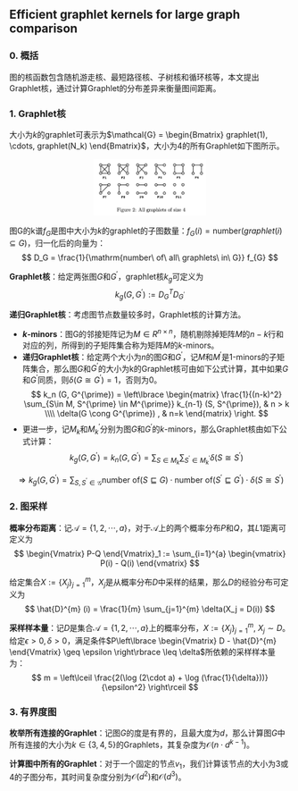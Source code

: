## Efficient graphlet kernels for large graph comparison

### 0. 概括

图的核函数包含随机游走核、最短路径核、子树核和循环核等，本文提出Graphlet核，通过计算Graphlet的分布差异来衡量图间距离。


### 1. Graphlet核 

大小为$k$的graphlet可表示为$\mathcal{G} = \begin{Bmatrix} graphlet(1), \cdots, graphlet(N_k) \end{Bmatrix}$，大小为4的所有Graphlet如下图所示。

<div align="center">
<img src=./Figure/Graphlet.png width=40% />
</div>

图G的k谱$f_G$是图中大小为$k$的graphlet的子图数量：$f_G (i) = \mathrm{number}(graphlet(i) \subseteq G)$，归一化后的向量为：
$$ D_G = \frac{1}{\mathrm{number\ of\ all\ graphlets\ in\ G}} f_{G} $$

**Graphlet核**：给定两张图$G$和$G^{\prime}$，graphlet核$k_g$可定义为
$$ k_g (G, G^{\prime}) := D_{G}^{T} D_{G^{\prime}} $$


**递归Graphlet核**：考虑图节点数量较多时，Graphlet核的计算方法。

* **$k$-minors**：图G的邻接矩阵记为$M\in R^{n\times n}$，随机剔除掉矩阵$M$的$n-k$行和对应的列，所得到的子矩阵集合称为矩阵$M$的$k$-minors。
* **递归Graphlet核**：给定两个大小为$n$的图$G$和$G^{\prime}$，记$M$和$M^{\prime}$是$1$-minors的子矩阵集合，那么图$G$和$G^{\prime}$的大小为k的Graphlet核可由如下公式计算，其中如果$G$和$G^{\prime}$同质，则$\delta(G \cong G^{\prime})=1$，否则为0。
$$ k_n (G, G^{\prime}) = \left\lbrace \begin{matrix} \frac{1}{(n-k)^2} \sum_{S\in M, S^{\prime} \in M^{\prime}} k_{n-1} (S, S^{\prime}), & n > k \\\\  \delta(G \cong G^{\prime}) , & n=k  \end{matrix} \right. $$
* 更进一步，记$M_k$和$M_k^{\prime}$分别为图$G$和$G^{\prime}$的$k$-minors，那么Graphlet核由如下公式计算：
$$k_g(G, G^{\prime}) = k_n (G, G^{\prime}) = \sum_{S\in M_k} \sum_{S^{\prime} \in M_k^{\prime}} \delta(S \cong S^{\prime}) $$

$$ \Rightarrow  k_g(G, G^{\prime}) = \sum_{S, S^{\prime} \in \mathcal{G}} \mathrm{number\ of}(S \sqsubseteq G) \cdot \mathrm{number\ of}(S^{\prime} \sqsubseteq G^{\prime}) \cdot \delta(S \cong S^{\prime}) $$


### 2. 图采样

**概率分布距离**：记$\mathcal{A} = \left\lbrace 1, 2, \cdots, a  \right\rbrace$，对于$\mathcal{A}$上的两个概率分布$P$和$Q$，其$L1$距离可定义为
$$ \begin{Vmatrix} P-Q \end{Vmatrix}_1 := \sum_{i=1}^{a} \begin{vmatrix} P(i) - Q(i) \end{vmatrix} $$

给定集合$X := \left\lbrace X_j \right\rbrace_{j=1}^{m}$，$X_j$是从概率分布$D$中采样的结果，那么$D$的经验分布可定义为
$$ \hat{D}^{m} (i) = \frac{1}{m} \sum_{j=1}^{m} \delta(X_j = D(i)) $$

**采样样本量**：记$D$是集合$\mathcal{A} = \left\lbrace 1, 2, \cdots, a \right\rbrace$上的概率分布，$X := \left\lbrace X_j \right\rbrace_{j=1}^{m}$, $X_j \sim D$。给定$\epsilon > 0, \delta > 0$，满足条件$P\left\lbrace \begin{Vmatrix} D - \hat{D}^{m} \end{Vmatrix} \geq \epsilon \right\rbrace \leq \delta$所依赖的采样样本量为：
$$ m = \left\lceil \frac{2(\log (2\cdot a) + \log (\frac{1}{\delta}))}{\epsilon^2} \right\rceil $$


### 3. 有界度图

**枚举所有连接的Graphlet**：记图$G$的度是有界的，且最大度为$d$，那么计算图$G$中所有连接的大小为$k\in \left\lbrace 3, 4, 5 \right\rbrace$的Graphlets，其复杂度为$\mathcal{O}(n\cdot d^{k-1})$。


**计算图中所有的Graphlet**：对于一个固定的节点$v_1$，我们计算该节点的大小为3或4的子图分布，其时间复杂度分别为$\mathcal{O} (d^{2})$和$\mathcal{O} (d^{3})$。
